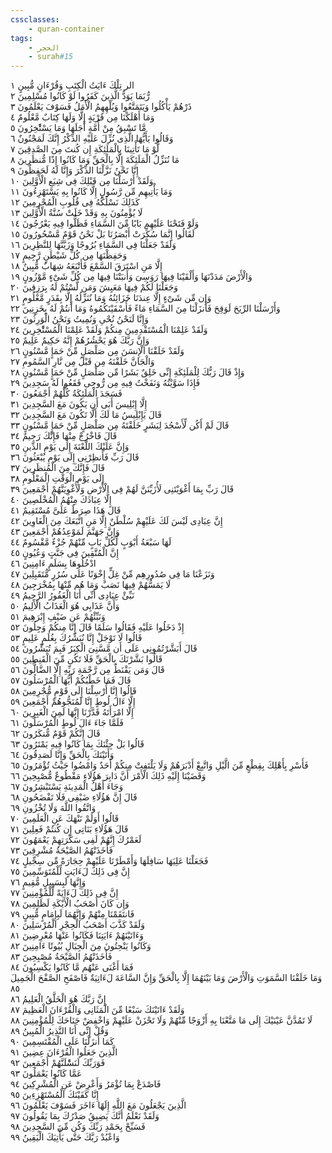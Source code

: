 ```yaml
---
cssclasses:
    - quran-container
tags:
    - الحجر
    - surah#15
---
```


الر تِلْكَ ءَايَتُ الْكِتَبِ وَقُرْءَانٍ مُّبِينٍ  ١<br>
رُّبَمَا يَوَدُّ الَّذِينَ كَفَرُوا لَوْ كَانُوا مُسْلِمِينَ  ٢<br>
ذَرْهُمْ يَأْكُلُوا وَيَتَمَتَّعُوا وَيُلْهِهِمُ الْأَمَلُ فَسَوْفَ يَعْلَمُونَ  ٣<br>
وَمَا أَهْلَكْنَا مِن قَرْيَةٍ إِلَّا وَلَهَا كِتَابٌ مَّعْلُومٌ  ٤<br>
مَّا تَسْبِقُ مِنْ أُمَّةٍ أَجَلَهَا وَمَا يَسْتَْٔخِرُونَ  ٥<br>
وَقَالُوا يَأَيُّهَا الَّذِى نُزِّلَ عَلَيْهِ الذِّكْرُ إِنَّكَ لَمَجْنُونٌ  ٦<br>
لَّوْ مَا تَأْتِينَا بِالْمَلَئِكَةِ إِن كُنتَ مِنَ الصَّدِقِينَ  ٧<br>
مَا نُنَزِّلُ الْمَلَئِكَةَ إِلَّا بِالْحَقِّ وَمَا كَانُوا إِذًا مُّنظَرِينَ  ٨<br>
إِنَّا نَحْنُ نَزَّلْنَا الذِّكْرَ وَإِنَّا لَهُ لَحَفِظُونَ  ٩<br>
وَلَقَدْ أَرْسَلْنَا مِن قَبْلِكَ فِى شِيَعِ الْأَوَّلِينَ  ١۰<br>
وَمَا يَأْتِيهِم مِّن رَّسُولٍ إِلَّا كَانُوا بِهِ يَسْتَهْزِءُونَ  ١١<br>
كَذَلِكَ نَسْلُكُهُ فِى قُلُوبِ الْمُجْرِمِينَ  ١٢<br>
لَا يُؤْمِنُونَ بِهِ وَقَدْ خَلَتْ سُنَّةُ الْأَوَّلِينَ  ١٣<br>
وَلَوْ فَتَحْنَا عَلَيْهِم بَابًا مِّنَ السَّمَاءِ فَظَلُّوا فِيهِ يَعْرُجُونَ  ١٤<br>
لَقَالُوا إِنَّمَا سُكِّرَتْ أَبْصَرُنَا بَلْ نَحْنُ قَوْمٌ مَّسْحُورُونَ  ١٥<br>
وَلَقَدْ جَعَلْنَا فِى السَّمَاءِ بُرُوجًا وَزَيَّنَّهَا لِلنَّظِرِينَ  ١٦<br>
وَحَفِظْنَهَا مِن كُلِّ شَيْطَنٍ رَّجِيمٍ  ١٧<br>
إِلَّا مَنِ اسْتَرَقَ السَّمْعَ فَأَتْبَعَهُ شِهَابٌ مُّبِينٌ  ١٨<br>
وَالْأَرْضَ مَدَدْنَهَا وَأَلْقَيْنَا فِيهَا رَوَسِىَ وَأَنبَتْنَا فِيهَا مِن كُلِّ شَىْءٍ مَّوْزُونٍ  ١٩<br>
وَجَعَلْنَا لَكُمْ فِيهَا مَعَيِشَ وَمَن لَّسْتُمْ لَهُ بِرَزِقِينَ  ٢۰<br>
وَإِن مِّن شَىْءٍ إِلَّا عِندَنَا خَزَائِنُهُ وَمَا نُنَزِّلُهُ إِلَّا بِقَدَرٍ مَّعْلُومٍ  ٢١<br>
وَأَرْسَلْنَا الرِّيَحَ لَوَقِحَ فَأَنزَلْنَا مِنَ السَّمَاءِ مَاءً فَأَسْقَيْنَكُمُوهُ وَمَا أَنتُمْ لَهُ بِخَزِنِينَ  ٢٢<br>
وَإِنَّا لَنَحْنُ نُحْىِ وَنُمِيتُ وَنَحْنُ الْوَرِثُونَ  ٢٣<br>
وَلَقَدْ عَلِمْنَا الْمُسْتَقْدِمِينَ مِنكُمْ وَلَقَدْ عَلِمْنَا الْمُسْتَْٔخِرِينَ  ٢٤<br>
وَإِنَّ رَبَّكَ هُوَ يَحْشُرُهُمْ إِنَّهُ حَكِيمٌ عَلِيمٌ  ٢٥<br>
وَلَقَدْ خَلَقْنَا الْإِنسَنَ مِن صَلْصَلٍ مِّنْ حَمَإٍ مَّسْنُونٍ  ٢٦<br>
وَالْجَانَّ خَلَقْنَهُ مِن قَبْلُ مِن نَّارِ السَّمُومِ  ٢٧<br>
وَإِذْ قَالَ رَبُّكَ لِلْمَلَئِكَةِ إِنِّى خَلِقٌ بَشَرًا مِّن صَلْصَلٍ مِّنْ حَمَإٍ مَّسْنُونٍ  ٢٨<br>
فَإِذَا سَوَّيْتُهُ وَنَفَخْتُ فِيهِ مِن رُّوحِى فَقَعُوا لَهُ سَجِدِينَ  ٢٩<br>
فَسَجَدَ الْمَلَئِكَةُ كُلُّهُمْ أَجْمَعُونَ  ٣۰<br>
إِلَّا إِبْلِيسَ أَبَى أَن يَكُونَ مَعَ السَّجِدِينَ  ٣١<br>
قَالَ يَإِبْلِيسُ مَا لَكَ أَلَّا تَكُونَ مَعَ السَّجِدِينَ  ٣٢<br>
قَالَ لَمْ أَكُن لِّأَسْجُدَ لِبَشَرٍ خَلَقْتَهُ مِن صَلْصَلٍ مِّنْ حَمَإٍ مَّسْنُونٍ  ٣٣<br>
قَالَ فَاخْرُجْ مِنْهَا فَإِنَّكَ رَجِيمٌ  ٣٤<br>
وَإِنَّ عَلَيْكَ اللَّعْنَةَ إِلَى يَوْمِ الدِّينِ  ٣٥<br>
قَالَ رَبِّ فَأَنظِرْنِى إِلَى يَوْمِ يُبْعَثُونَ  ٣٦<br>
قَالَ فَإِنَّكَ مِنَ الْمُنظَرِينَ  ٣٧<br>
إِلَى يَوْمِ الْوَقْتِ الْمَعْلُومِ  ٣٨<br>
قَالَ رَبِّ بِمَا أَغْوَيْتَنِى لَأُزَيِّنَنَّ لَهُمْ فِى الْأَرْضِ وَلَأُغْوِيَنَّهُمْ أَجْمَعِينَ  ٣٩<br>
إِلَّا عِبَادَكَ مِنْهُمُ الْمُخْلَصِينَ  ٤۰<br>
قَالَ هَذَا صِرَطٌ عَلَىَّ مُسْتَقِيمٌ  ٤١<br>
إِنَّ عِبَادِى لَيْسَ لَكَ عَلَيْهِمْ سُلْطَنٌ إِلَّا مَنِ اتَّبَعَكَ مِنَ الْغَاوِينَ  ٤٢<br>
وَإِنَّ جَهَنَّمَ لَمَوْعِدُهُمْ أَجْمَعِينَ  ٤٣<br>
لَهَا سَبْعَةُ أَبْوَبٍ لِّكُلِّ بَابٍ مِّنْهُمْ جُزْءٌ مَّقْسُومٌ  ٤٤<br>
إِنَّ الْمُتَّقِينَ فِى جَنَّتٍ وَعُيُونٍ  ٤٥<br>
ادْخُلُوهَا بِسَلَمٍ ءَامِنِينَ  ٤٦<br>
وَنَزَعْنَا مَا فِى صُدُورِهِم مِّنْ غِلٍّ إِخْوَنًا عَلَى سُرُرٍ مُّتَقَبِلِينَ  ٤٧<br>
لَا يَمَسُّهُمْ فِيهَا نَصَبٌ وَمَا هُم مِّنْهَا بِمُخْرَجِينَ  ٤٨<br>
نَبِّئْ عِبَادِى أَنِّى أَنَا الْغَفُورُ الرَّحِيمُ  ٤٩<br>
وَأَنَّ عَذَابِى هُوَ الْعَذَابُ الْأَلِيمُ  ٥۰<br>
وَنَبِّئْهُمْ عَن ضَيْفِ إِبْرَهِيمَ  ٥١<br>
إِذْ دَخَلُوا عَلَيْهِ فَقَالُوا سَلَمًا قَالَ إِنَّا مِنكُمْ وَجِلُونَ  ٥٢<br>
قَالُوا لَا تَوْجَلْ إِنَّا نُبَشِّرُكَ بِغُلَمٍ عَلِيمٍ  ٥٣<br>
قَالَ أَبَشَّرْتُمُونِى عَلَى أَن مَّسَّنِىَ الْكِبَرُ فَبِمَ تُبَشِّرُونَ  ٥٤<br>
قَالُوا بَشَّرْنَكَ بِالْحَقِّ فَلَا تَكُن مِّنَ الْقَنِطِينَ  ٥٥<br>
قَالَ وَمَن يَقْنَطُ مِن رَّحْمَةِ رَبِّهِ إِلَّا الضَّالُّونَ  ٥٦<br>
قَالَ فَمَا خَطْبُكُمْ أَيُّهَا الْمُرْسَلُونَ  ٥٧<br>
قَالُوا إِنَّا أُرْسِلْنَا إِلَى قَوْمٍ مُّجْرِمِينَ  ٥٨<br>
إِلَّا ءَالَ لُوطٍ إِنَّا لَمُنَجُّوهُمْ أَجْمَعِينَ  ٥٩<br>
إِلَّا امْرَأَتَهُ قَدَّرْنَا إِنَّهَا لَمِنَ الْغَبِرِينَ  ٦۰<br>
فَلَمَّا جَاءَ ءَالَ لُوطٍ الْمُرْسَلُونَ  ٦١<br>
قَالَ إِنَّكُمْ قَوْمٌ مُّنكَرُونَ  ٦٢<br>
قَالُوا بَلْ جِئْنَكَ بِمَا كَانُوا فِيهِ يَمْتَرُونَ  ٦٣<br>
وَأَتَيْنَكَ بِالْحَقِّ وَإِنَّا لَصَدِقُونَ  ٦٤<br>
فَأَسْرِ بِأَهْلِكَ بِقِطْعٍ مِّنَ الَّيْلِ وَاتَّبِعْ أَدْبَرَهُمْ وَلَا يَلْتَفِتْ مِنكُمْ أَحَدٌ وَامْضُوا حَيْثُ تُؤْمَرُونَ  ٦٥<br>
وَقَضَيْنَا إِلَيْهِ ذَلِكَ الْأَمْرَ أَنَّ دَابِرَ هَؤُلَاءِ مَقْطُوعٌ مُّصْبِحِينَ  ٦٦<br>
وَجَاءَ أَهْلُ الْمَدِينَةِ يَسْتَبْشِرُونَ  ٦٧<br>
قَالَ إِنَّ هَؤُلَاءِ ضَيْفِى فَلَا تَفْضَحُونِ  ٦٨<br>
وَاتَّقُوا اللَّهَ وَلَا تُخْزُونِ  ٦٩<br>
قَالُوا أَوَلَمْ نَنْهَكَ عَنِ الْعَلَمِينَ  ٧۰<br>
قَالَ هَؤُلَاءِ بَنَاتِى إِن كُنتُمْ فَعِلِينَ  ٧١<br>
لَعَمْرُكَ إِنَّهُمْ لَفِى سَكْرَتِهِمْ يَعْمَهُونَ  ٧٢<br>
فَأَخَذَتْهُمُ الصَّيْحَةُ مُشْرِقِينَ  ٧٣<br>
فَجَعَلْنَا عَلِيَهَا سَافِلَهَا وَأَمْطَرْنَا عَلَيْهِمْ حِجَارَةً مِّن سِجِّيلٍ  ٧٤<br>
إِنَّ فِى ذَلِكَ لَءَايَتٍ لِّلْمُتَوَسِّمِينَ  ٧٥<br>
وَإِنَّهَا لَبِسَبِيلٍ مُّقِيمٍ  ٧٦<br>
إِنَّ فِى ذَلِكَ لَءَايَةً لِّلْمُؤْمِنِينَ  ٧٧<br>
وَإِن كَانَ أَصْحَبُ الْأَيْكَةِ لَظَلِمِينَ  ٧٨<br>
فَانتَقَمْنَا مِنْهُمْ وَإِنَّهُمَا لَبِإِمَامٍ مُّبِينٍ  ٧٩<br>
وَلَقَدْ كَذَّبَ أَصْحَبُ الْحِجْرِ الْمُرْسَلِينَ  ٨۰<br>
وَءَاتَيْنَهُمْ ءَايَتِنَا فَكَانُوا عَنْهَا مُعْرِضِينَ  ٨١<br>
وَكَانُوا يَنْحِتُونَ مِنَ الْجِبَالِ بُيُوتًا ءَامِنِينَ  ٨٢<br>
فَأَخَذَتْهُمُ الصَّيْحَةُ مُصْبِحِينَ  ٨٣<br>
فَمَا أَغْنَى عَنْهُم مَّا كَانُوا يَكْسِبُونَ  ٨٤<br>
وَمَا خَلَقْنَا السَّمَوَتِ وَالْأَرْضَ وَمَا بَيْنَهُمَا إِلَّا بِالْحَقِّ وَإِنَّ السَّاعَةَ لَءَاتِيَةٌ فَاصْفَحِ الصَّفْحَ الْجَمِيلَ  ٨٥<br>
إِنَّ رَبَّكَ هُوَ الْخَلَّقُ الْعَلِيمُ  ٨٦<br>
وَلَقَدْ ءَاتَيْنَكَ سَبْعًا مِّنَ الْمَثَانِى وَالْقُرْءَانَ الْعَظِيمَ  ٨٧<br>
لَا تَمُدَّنَّ عَيْنَيْكَ إِلَى مَا مَتَّعْنَا بِهِ أَزْوَجًا مِّنْهُمْ وَلَا تَحْزَنْ عَلَيْهِمْ وَاخْفِضْ جَنَاحَكَ لِلْمُؤْمِنِينَ  ٨٨<br>
وَقُلْ إِنِّى أَنَا النَّذِيرُ الْمُبِينُ  ٨٩<br>
كَمَا أَنزَلْنَا عَلَى الْمُقْتَسِمِينَ  ٩۰<br>
الَّذِينَ جَعَلُوا الْقُرْءَانَ عِضِينَ  ٩١<br>
فَوَرَبِّكَ لَنَسَْٔلَنَّهُمْ أَجْمَعِينَ  ٩٢<br>
عَمَّا كَانُوا يَعْمَلُونَ  ٩٣<br>
فَاصْدَعْ بِمَا تُؤْمَرُ وَأَعْرِضْ عَنِ الْمُشْرِكِينَ  ٩٤<br>
إِنَّا كَفَيْنَكَ الْمُسْتَهْزِءِينَ  ٩٥<br>
الَّذِينَ يَجْعَلُونَ مَعَ اللَّهِ إِلَهًا ءَاخَرَ فَسَوْفَ يَعْلَمُونَ  ٩٦<br>
وَلَقَدْ نَعْلَمُ أَنَّكَ يَضِيقُ صَدْرُكَ بِمَا يَقُولُونَ  ٩٧<br>
فَسَبِّحْ بِحَمْدِ رَبِّكَ وَكُن مِّنَ السَّجِدِينَ  ٩٨<br>
وَاعْبُدْ رَبَّكَ حَتَّى يَأْتِيَكَ الْيَقِينُ  ٩٩<br>
